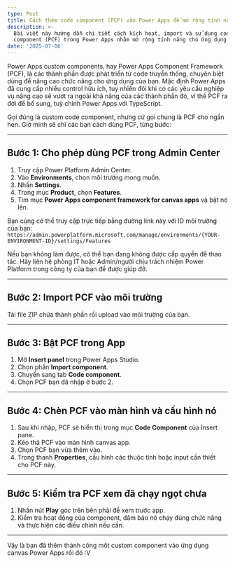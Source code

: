 ```yaml
---
type: Post
title: Cách thêm code component (PCF) vào Power Apps để mở rộng tính năng
description: >-
  Bài viết này hướng dẫn chi tiết cách kích hoạt, import và sử dụng code
  component (PCF) trong Power Apps nhằm mở rộng tính năng cho ứng dụng canvas.
date: '2025-07-06'
---
```

Power Apps custom components, hay Power Apps Component Framework (PCF), là các thành phần được phát triển từ code truyền thống, chuyên biệt dùng để nâng cao chức năng cho ứng dụng của bạn. Mặc định Power Apps đã cung cấp nhiều control hữu ích, tuy nhiên đôi khi có các yêu cầu nghiệp vụ nâng cao sẽ vượt ra ngoài khả năng của các thành phần đó, vì thế PCF ra đời để bổ sung, tuỳ chỉnh Power Apps với TypeScript.

Gọi đúng là custom code component, nhưng cứ gọi chung là PCF cho ngắn hen. Giờ mình sẽ chỉ các bạn cách dùng PCF, từng bước:

---

## Bước 1: Cho phép dùng PCF trong Admin Center

1. Truy cập Power Platform Admin Center.  
2. Vào **Environments**, chọn môi trường mong muốn.  
3. Nhấn **Settings**.  
4. Trong mục **Product**, chọn **Features**.  
5. Tìm mục **Power Apps component framework for canvas apps** và bật nó lên.

Bạn cũng có thể truy cập trực tiếp bằng đường link này với ID môi trường của bạn:  
`https://admin.powerplatform.microsoft.com/manage/environments/{YOUR-ENVIRONMENT-ID}/settings/Features`

Nếu bạn không làm được, có thể bạn đang không được cấp quyền để thao tác. Hãy liên hệ phòng IT hoặc Admin/người chịu trách nhiệm Power Platform trong công ty của bạn để được giúp đỡ.

---

## Bước 2: Import PCF vào môi trường

Tải file ZIP chứa thành phần rồi upload vào môi trường của bạn.

---

## Bước 3: Bật PCF trong App

1. Mở **Insert panel** trong Power Apps Studio.  
2. Chọn phần **Import component**.  
3. Chuyển sang tab **Code component**.  
4. Chọn PCF bạn đã nhập ở bước 2.

---

## Bước 4: Chèn PCF vào màn hình và cấu hình nó

1. Sau khi nhập, PCF sẽ hiển thị trong mục **Code Component** của Insert pane.  
2. Kéo thả PCF vào màn hình canvas app.  
3. Chọn PCF bạn vừa thêm vào.  
4. Trong thanh **Properties**, cấu hình các thuộc tính hoặc input cần thiết cho PCF này.

---

## Bước 5: Kiểm tra PCF xem đã chạy ngọt chưa

1. Nhấn nút **Play** góc trên bên phải để xem trước app.  
2. Kiểm tra hoạt động của component, đảm bảo nó chạy đúng chức năng và thực hiện các điều chỉnh nếu cần.

---

Vậy là bạn đã thêm thành công một custom component vào ứng dụng canvas Power Apps rồi đó :V
